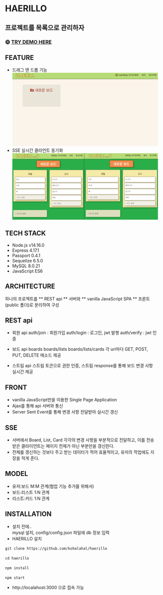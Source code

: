 # HAERILLO

## 프로젝트를 목록으로 관리하자

### 🌞 [TRY DEMO HERE](https://haerillo.herokuapp.com/)

## FEATURE
- 드래그 앤 드롭 기능
![스크린샷](/haerillo.gif?raw=true)
- SSE 실시간 클라언트 동기화
![스크린샷](/sync.gif?raw=true)


## TECH STACK
- Node.js v14.16.0  
- Express 4.17.1  
- Passport 0.4.1  
- Sequelize 6.5.0  
- MySQL 8.0.21  
- JavaScript ES6  

## ARCHITECTURE
하나의 프로젝트를 ** REST api ** 서버와 ** vanilla JavaScript SPA ** 프론트(public 폴더)로 분리하여 구성

## REST api
- 회원 api 
auth/join : 회원가입
auth/login : 로그인, jwt 발행
auth/verify : jwt 인증

- 보드 api
boards
boards/lists
boards/lists/cards
각 uri마다 GET, POST, PUT, DELETE 메소드 제공

- 스트림 api
스트림 토큰으로 권한 인증, 스트림 response를 통해 보드 변경 사항 실시간 제공

## FRONT
- vanilla JavaScript만을 이용한 Single Page Application  
- Ajax를 통해 api 서버와 통신  
- Server Sent Event를 통해 변경 사항 전달받아 실시간 갱신  

## SSE
- 서버에서 Board, List, Card 각각의 변경 사항을 부분적으로 전달하고, 이를 전송받은 클라이언트는 페이지 전체가 아닌 부분만을 갱신한다.  
- 전체를 갱신하는 것보다 주고 받는 데이터가 적어 효율적이고, 유저의 작업에도 지장을 적게 준다.  

## MODEL
- 유저:보드 M:M 관계(협업 기능 추가를 위해서)
- 보드:리스트 1:N 관계
- 리스트:카드 1:N 관계

## INSTALLATION
- 설치 전에..  
mysql 설치, config/config.json 파일에 db 정보 입력  
- HAERILLO 설치  
```shell
git clone https://github.com/kohalahal/haerillo

cd haerillo

npm install

npm start
```
- http://localahost:3000 으로 접속 가능  





